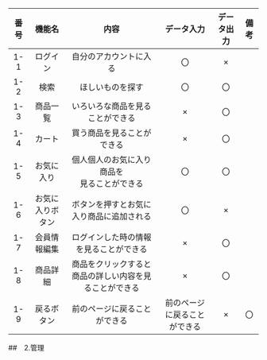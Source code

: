 |番号|機能名|内容|データ入力|データ出力|備考|
|:---:|:---:|:---:|:---:|:---:|:---:|
|1-1|ログイン|自分のアカウントに入る|〇|×||
|1-2|検索|ほしいものを探す|〇|〇||
|1-3|商品一覧|いろいろな商品を見ることができる|×|〇||
|1-4|カート|買う商品を見ることができる|×|〇||
|1-5|お気に入り|個人個人のお気に入り商品を<br>見ることができる|〇|〇||
|1-6|お気に入りボタン|ボタンを押すとお気に入り商品に追加される|〇|×||
|1-7|会員情報編集|ログインした時の情報を見ることができる|×|〇|
|1-8|商品詳細|商品をクリックすると商品の詳しい内容を見ることができる|×|〇||
|1-9|戻るボタン|前のページに戻ることができる|前のページに戻ることができる|×|〇|

##　2.管理
